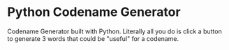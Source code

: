 # Python Codename Generator
 Codename Generator built with Python.
Literally all you do is click a button to generate 3 words that could be "useful" for a codename.